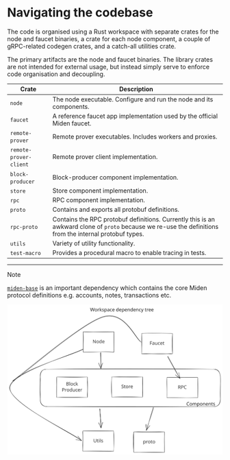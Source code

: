 # Navigating the codebase

The code is organised using a Rust workspace with separate crates for the node and faucet binaries, a crate for each node
component, a couple of gRPC-related codegen crates, and a catch-all utilities crate.

The primary artifacts are the node and faucet binaries. The library crates are not intended for external usage, but
instead simply serve to enforce code organisation and decoupling.

| Crate                     | Description                                                                                                                                              |
| ------------------------- | -------------------------------------------------------------------------------------------------------------------------------------------------------- |
| `node`                    | The node executable. Configure and run the node and its components.                                                                                      |
| `faucet`                  | A reference faucet app implementation used by the official Miden faucet.                                                                                 |
| `remote-prover`           | Remote prover executables. Includes workers and proxies.                                                                                                  |
| `remote-prover-client`    | Remote prover client implementation.                                                                                                                    |
| `block-producer`          | Block-producer component implementation.                                                                                                                 |
| `store`                   | Store component implementation.                                                                                                                          |
| `rpc`                     | RPC component implementation.                                                                                                                            |
| `proto`                   | Contains and exports all protobuf definitions.                                                                                                           |
| `rpc-proto`               | Contains the RPC protobuf definitions. Currently this is an awkward clone of `proto` because we re-use the definitions from the internal protobuf types. |
| `utils`                   | Variety of utility functionality.                                                                                                                        |
| `test-macro`              | Provides a procedural macro to enable tracing in tests.                                                                                                  |


-------

> [!NOTE]
> [`miden-base`](https://github.com/0xMiden/miden-base) is an important dependency which
> contains the core Miden protocol definitions e.g. accounts, notes, transactions etc.

![workspace dependency tree](../resources/workspace_tree.svg)
